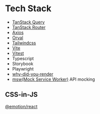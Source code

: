 # Tech Stack

- [TanStack Query](https://tanstack.com/query/latest)
- [TanStack Router](https://tanstack.com/router/latest)
- [Axios](https://axios-http.com/)
- [Orval](https://orval.dev/)
- [Tailwindcss](https://tailwindcss.com/)
- [Vite](https://vitejs.dev)
- [Vitest](https://vitest.dev)
- Typescript
- Storybook
- Playwright
- [why-did-you-render](https://github.com/welldone-software/why-did-you-render)
- [msw(Mock Service Worker)](https://mswjs.io/) API mocking

## CSS-in-JS

[@emotion/react](https://emotion.sh/docs/introduction)
